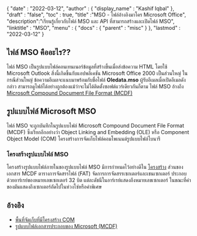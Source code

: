{
  "date" : "2022-03-12",
  "author" : {
    "display_name" : "Kashif Iqbal"
},
  "draft" : "false",
  "toc" : true,
  "title" :"MSO - ไฟล์อ้างอิงมาโคร Microsoft Office",
  "description":"เรียนรู้เกี่ยวกับไฟล์ MSO และ API ที่สามารถสร้างและเปิดไฟล์ MSO",
  "linktitle" : "MSO",
  "menu" : {
    "docs" : {
      "parent" : "misc"
}
},
  "lastmod" : "2022-03-12"
}

## ไฟล์ MSO คืออะไร??

ไฟล์ MSO เป็นรูปแบบไฟล์คอนเทนเนอร์ข้อมูลที่สร้างขึ้นเมื่อส่งข้อความ HTML โดยใช้ Microsoft Outlook สิ่งนี้เกิดขึ้นกับแอปพลิเคชัน Microsoft Office 2000 เป็นส่วนใหญ่ ในกรณีส่วนใหญ่ ข้อความอีเมลจะแนบมาพร้อมกับชื่อไฟล์ **Oledata.mso** ผู้รับอีเมลเมื่อเปิดอีเมลดังกล่าว สามารถดูไฟล์ได้อย่างถูกต้องแม้ว่าจะไม่ได้ติดตั้งซอฟต์แวร์เดียวกันก็ตาม ไฟล์ MSO อ้างถึง [Microsoft Compound Document File Format (MCDF)](https://learn.microsoft.com/en-us/openspecs/windows_protocols/ms-cfb/53989ce4-7b05-4f8d-829b-d08d6148375b)

## รูปแบบไฟล์ Microsoft MSO

ไฟล์ MSO จะถูกบันทึกในรูปแบบไฟล์ Microsoft Compound Document File Format (MCDF) ซึ่งเรียกอีกอย่างว่า Object Linking and Embedding (OLE) หรือ Component Object Model (COM) โครงสร้างการจัดเก็บไฟล์คอมโพเนนต์รูปแบบไฟล์ไบนารี

### โครงสร้างรูปแบบไฟล์ MSO

โครงสร้างรูปแบบไฟล์ภายในของรูปแบบไฟล์ MSO มีการกำหนดไว้อย่างดีใน [โครงสร้าง](https://learn.microsoft.com/en-us/openspecs/windows_protocols/ms-cfb/28488197-8193-49d7-84d8-dfd692418ccd) ส่วนของเอกสาร MCDF ตารางการจัดสรรไฟล์ (FAT) จัดการการจัดสรรเซกเตอร์และเชนเซกเตอร์ ประกอบด้วยอาร์เรย์ของหมายเลขเซกเตอร์ 32 บิต แต่ละดัชนีในอาร์เรย์แสดงถึงหมายเลขเซกเตอร์ ในขณะที่ค่าของมันแสดงถึงเซกเตอร์ถัดไปในห่วงโซ่หรือค่าพิเศษ

## อ้างอิง

* [พื้นที่จัดเก็บที่มีโครงสร้าง COM](https://en.wikipedia.org/wiki/COM_Structured_Storage)
* [รูปแบบไฟล์เอกสารประกอบของ Microsoft (MCDF)](https://learn.microsoft.com/en-us/openspecs/windows_protocols/ms-cfb/53989ce4-7b05-4f8d-829b-d08d6148375b)

